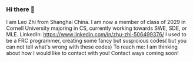 ### Hi there 👋

I am Leo Zhi from Shanghai China.
I am now a member of class of 2029 in Cornell University majoring in CS, currently working towards SWE, SDE, or MLE.
LinkedIn: https://www.linkedin.com/in/zhu-zhi-506499376/
I used to be a FRC programmer, creating some fancy but suspicious codes( but you can not tell what's wrong with these codes)
To reach me: I am thinking about how I would like to contact with you! Contact ways coming soon!
